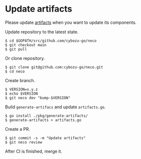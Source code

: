 Update artifacts
================

Please update [artifacts](../artifacts.go) when you want to update its components.

Update repository to the latest state.

```console
$ cd $GOPATH/src/github.com/cybozu-go/neco
$ git checkout main
$ git pull
```
 
Or clone repository.

```console
$ git clone git@github.com:cybozu-go/neco.git
$ cd neco
```

Create branch.

```console
$ VERSION=x.y.z
$ echo $VERSION
$ git neco dev "bump-$VERSION"
```

Build `generate-artifacs` and update `artifacts.go`.

```console
$ go install ./pkg/generate-artifacts/
$ generate-artifacts > artifacts.go
```

Create a PR.

```console
$ git commit -s -m "Update artifacts"
$ git neco review
```

After CI is finished, merge it.
